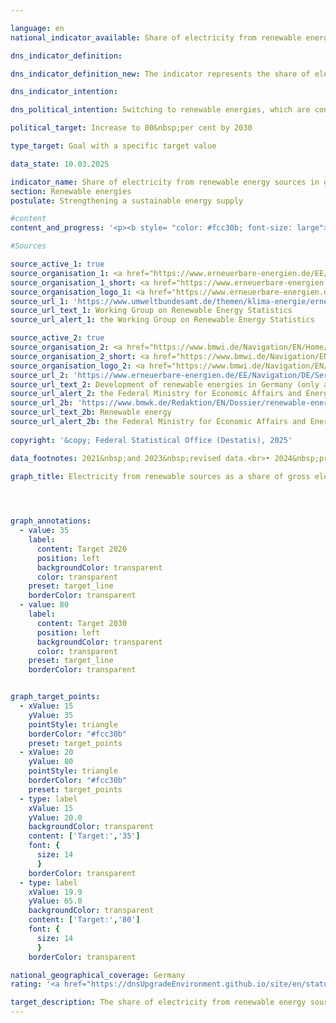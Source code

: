 ```yaml
---

language: en        
national_indicator_available: Share of electricity from renewable energy sources in gross electricity consumption        

dns_indicator_definition:         

dns_indicator_definition_new: The indicator represents the share of electricity from renewable energy sources in gross electricity consumption (in per cent).        

dns_indicator_intention:         

dns_political_intention: Switching to renewable energies, which are constantly regenerating as natural energy sources, can reduce the need for fossil fuels. This would both reduce our dependence on imports of conventional energy sources and reduce energy-related emissions, thereby curbing the extent of climate change.        

political_target: Increase to 80&nbsp;per cent by 2030        

type_target: Goal with a specific target value        

data_state: 10.03.2025        

indicator_name: Share of electricity from renewable energy sources in gross electricity consumption        
section: Renewable energies        
postulate: Strengthening a sustainable energy supply        

#content         
content_and_progress: '<p><b style= "color: #fcc30b; font-size: large">7.2.b Share of electricity from renewable energy sources in gross electricity consumption</b><br><br>The calculation of the indicator is carried out by the Working Group on Renewable Energy Statistics (<abbr title="Working Group on Renewable Energy Statistics" tabindex="0">AGEE-Stat</abbr>), based on various official and non-official sources. The gross electricity consumption (denominator) includes the total amount of electricity generated and imported in Germany, minus electricity exports. It therefore covers domestic electricity generation, the cross-border exchange balance, the own electricity consumption of power plants, as well as grid losses.<br><br>The numerator reflects the amount of electricity generated in Germany from renewable energy sources. These include wind energy, hydropower, solar radiation energy, geothermal energy, and biomass&nbsp;–&nbsp;including biogas, biomethane, landfill gas and sewage gas&nbsp;–&nbsp;as well as the biodegradable fraction of household and industrial waste.<br><br>An increase in the indicator does not necessarily mean that electricity generation from renewable sources has risen. The indicator value may also increase, for example, if electricity exports grow while the amount of electricity generated from renewables remains constant.<br><br>Another methodological particularity arises in the treatment of storage power plants. The denominator of indicator 7.2.b includes, as electricity consumption, both the energy used for conversion in storage processes and the electricity generated by storage power plants. Thus, electricity storage generally leads to an increase in the denominator. However, electricity generated by storage power plants is not counted as electricity from renewable sources&nbsp;–&nbsp;regardless of whether the electricity originally stored was sourced from renewables or not.<br><br>Consequently, electricity storage mathematically leads to a reduction in the share of electricity from renewable energy sources in gross electricity consumption.<br><br>The target formulated in the Federal Government"s energy concept for 2020&nbsp;–&nbsp;to cover at least 35% of electricity consumption with renewable energies&nbsp;–&nbsp;was already achieved in 2017. In the following years, the share continued to rise, reaching 45.5% in 2020. This development was largely driven by legislative measures such as the Renewable Energy Sources Act (<abbr title="Renewable Energy Sources Act" tabindex="0">EEG</abbr>), which, among other things, obliges grid operators to give priority to feeding renewable electricity into the grid.<br><br>In 2021, the share of renewable energies in electricity consumption dropped to 41.7%, but increased again in subsequent years, reaching a value of 54.4% in 2024. The temporary decline in 2021&nbsp;was due to an increase in gross electricity consumption and a weather-related reduction in electricity generation from renewable sources.<br><br>Since 2005, the share of renewable energies in electricity generation has risen almost continuously, particularly due to the expansion of wind power, biomass, and photovoltaics. Between 2005&nbsp;and 2024, a reduction in electricity generation from conventional energy sources was offset by an increase of around 220&nbsp;terawatt hours in electricity production from renewable sources.<br><br>Electricity generation from wind energy&nbsp;–&nbsp;onshore and offshore&nbsp;–&nbsp;increased from 27.8&nbsp;terawatt hours in 2005&nbsp;to nearly 138.9&nbsp;terawatt hours in 2024. Of this, around 26.1&nbsp;terawatt hours in 2024&nbsp;(about 19% of total electricity generation from wind energy) came from offshore wind power.<br><br>Electricity generation from photovoltaics rose significantly over the same period&nbsp;–&nbsp;from 1.3&nbsp;terawatt hours in 2005&nbsp;to 74.1&nbsp;terawatt hours in 2024. Electricity generation from biomass also more than tripled in the same period, reaching 48.6&nbsp;terawatt hours in 2024.<br><br>Continuing this trend would have been sufficient to meet the Federal Government’s originally targeted goal of achieving a 65% share of renewable energies in electricity consumption by 2030. However, achieving the current target of 80% by 2030&nbsp;would require a significantly higher annual increase than the average so far.<br><br>The expected simultaneous rise in electricity demand&nbsp;–&nbsp;for example, for electric mobility or space heating&nbsp;–&nbsp;further complicatestarget achievement. The expansion of large battery storage power plants can contribute to reducing electricity demand from fossil energy sources. However, due to the methodological design of the indicator, this will only partially be reflected as an increase.</p>'                

#Sources        

source_active_1: true
source_organisation_1: <a href="https://www.erneuerbare-energien.de/EE/Navigation/DE/Service/Erneuerbare_Energien_in_Zahlen/Arbeitsgruppe/arbeitsgruppe_ee.html" target="_blank" onclick="return confirm_alert('the Working Group on Renewable Energy Statistics', 'En')">Working Group on Renewable Energy Statistics</a>
source_organisation_1_short: <a href="https://www.erneuerbare-energien.de/EE/Navigation/DE/Service/Erneuerbare_Energien_in_Zahlen/Arbeitsgruppe/arbeitsgruppe_ee.html" target="_blank" onclick="return confirm_alert('the Working Group on Renewable Energy Statistics', 'En')">Working Group on Renewable Energy Statistics</a>
source_organisation_logo_1: <a href="https://www.erneuerbare-energien.de/EE/Navigation/DE/Service/Erneuerbare_Energien_in_Zahlen/Arbeitsgruppe/arbeitsgruppe_ee.html" target="_blank" onclick="return confirm_alert('the Working Group on Renewable Energy Statistics', 'En')"><img src="https://dnsTestEnvironment.github.io/dns-indicators/public/OrgImgEn/ageestat.png" alt="Working Group on Renewable Energy Statistics" title=" Click here to visit the homepage of the organizationWorking Group on Renewable Energy Statistics" style="height:60px; width:148px; border:transparent"/></a>
source_url_1: 'https://www.umweltbundesamt.de/themen/klima-energie/erneuerbare-energien/erneuerbare-energien-in-zahlen/arbeitsgruppe-erneuerbare-energien-statistik'
source_url_text_1: Working Group on Renewable Energy Statistics
source_url_alert_1: the Working Group on Renewable Energy Statistics

source_active_2: true
source_organisation_2: <a href="https://www.bmwi.de/Navigation/EN/Home/home.html" target="_blank" onclick="return confirm_alert('the Federal Ministry for Economic Affairs and Energy', 'En')">Federal Ministry for Economic Affairs and Energy</a>
source_organisation_2_short: <a href="https://www.bmwi.de/Navigation/EN/Home/home.html" target="_blank" onclick="return confirm_alert('the Federal Ministry for Economic Affairs and Energy', 'En')">Federal Ministry for Economic Affairs and Energy</a>
source_organisation_logo_2: <a href="https://www.bmwi.de/Navigation/EN/Home/home.html" target="_blank" onclick="return confirm_alert('the Federal Ministry for Economic Affairs and Energy', 'En')"><img src="https://dnsTestEnvironment.github.io/dns-indicators/public/OrgImgEn/bmwe.png" alt="Federal Ministry for Economic Affairs and Energy" title=" Click here to visit the homepage of the organizationFederal Ministry for Economic Affairs and Energy" style="height:60px; width:148px; border:transparent"/></a>
source_url_2: 'https://www.erneuerbare-energien.de/EE/Navigation/DE/Service/Erneuerbare_Energien_in_Zahlen/Zeitreihen/zeitreihen.html'
source_url_text_2: Development of renewable energies in Germany (only available in German)
source_url_alert_2: the Federal Ministry for Economic Affairs and Energy
source_url_2b: 'https://www.bmwk.de/Redaktion/EN/Dossier/renewable-energy.html'
source_url_text_2b: Renewable energy
source_url_alert_2b: the Federal Ministry for Economic Affairs and Energy
        
copyright: '&copy; Federal Statistical Office (Destatis), 2025'        

data_footnotes: 2021&nbsp;and 2023&nbsp;revised data.<br>• 2024&nbsp;provisional data.        

graph_title: Electricity from renewable sources as a share of gross electricity consumption        

        


graph_annotations:
  - value: 35
    label:
      content: Target 2020
      position: left
      backgroundColor: transparent
      color: transparent
    preset: target_line
    borderColor: transparent
  - value: 80
    label:
      content: Target 2030
      position: left
      backgroundColor: transparent
      color: transparent
    preset: target_line
    borderColor: transparent        


graph_target_points:
  - xValue: 15
    yValue: 35
    pointStyle: triangle
    borderColor: "#fcc30b"
    preset: target_points
  - xValue: 20
    yValue: 80
    pointStyle: triangle
    borderColor: "#fcc30b"
    preset: target_points
  - type: label
    xValue: 15
    yValue: 20.0
    backgroundColor: transparent
    content: ['Target:','35']
    font: {
      size: 14
      }
    borderColor: transparent
  - type: label
    xValue: 19.9
    yValue: 65.0
    backgroundColor: transparent
    content: ['Target:','80']
    font: {
      size: 14
      }
    borderColor: transparent                

national_geographical_coverage: Germany        
rating: '<a href="https://dnsUpgradeEnvironment.github.io/site/en/status"><img src="https://sdg-indikatoren.de/public/Wettersymbole/Wolke.png" title="Although the indicator has in 2024 been moving in the desired direction toward the target, if the trend had to continued, the target would have been missed in the target year by more than 20% of the difference between the target value and the value at that time." alt="Weathersymbol: cloud"/></a>'        

target_description: The share of electricity from renewable energy sources in gross electricity consumption is to be increased to at least 80&nbsp;per cent by 2030.<br><br><br>Based on the target formulation, indicator 7.2.b falls well short of the politically defined target if the average increase for the years 2019&nbsp;to 2024&nbsp;is maintained. The shortfall corresponds to more than 20&nbsp;per cent of the gap between the current value of the indicator (2024) and the target value. Accordingly, it is unlikely that the target will be achieved, meaning that indicator 7.2.b for 2024&nbsp;is rated as "cloud".        
---
```


